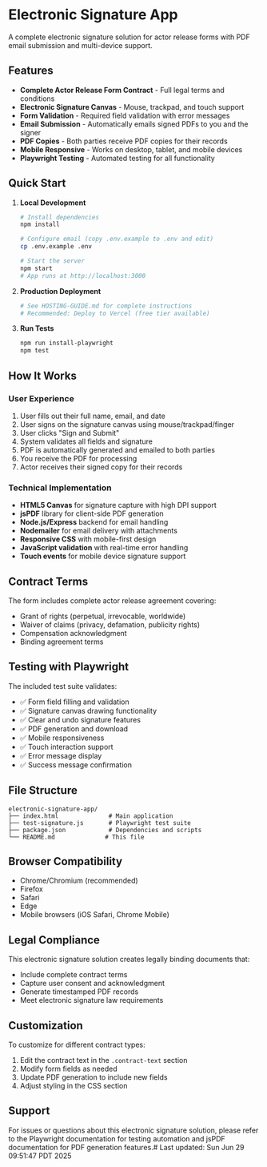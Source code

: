 # Electronic Signature App

A complete electronic signature solution for actor release forms with PDF email submission and multi-device support.

## Features

- **Complete Actor Release Form Contract** - Full legal terms and conditions
- **Electronic Signature Canvas** - Mouse, trackpad, and touch support
- **Form Validation** - Required field validation with error messages
- **Email Submission** - Automatically emails signed PDFs to you and the signer
- **PDF Copies** - Both parties receive PDF copies for their records
- **Mobile Responsive** - Works on desktop, tablet, and mobile devices
- **Playwright Testing** - Automated testing for all functionality

## Quick Start

1. **Local Development**
   ```bash
   # Install dependencies
   npm install
   
   # Configure email (copy .env.example to .env and edit)
   cp .env.example .env
   
   # Start the server
   npm start
   # App runs at http://localhost:3000
   ```

2. **Production Deployment**
   ```bash
   # See HOSTING-GUIDE.md for complete instructions
   # Recommended: Deploy to Vercel (free tier available)
   ```

3. **Run Tests**
   ```bash
   npm run install-playwright
   npm test
   ```

## How It Works

### User Experience
1. User fills out their full name, email, and date
2. User signs on the signature canvas using mouse/trackpad/finger
3. User clicks "Sign and Submit"
4. System validates all fields and signature
5. PDF is automatically generated and emailed to both parties
6. You receive the PDF for processing
7. Actor receives their signed copy for their records

### Technical Implementation
- **HTML5 Canvas** for signature capture with high DPI support
- **jsPDF** library for client-side PDF generation
- **Node.js/Express** backend for email handling
- **Nodemailer** for email delivery with attachments
- **Responsive CSS** with mobile-first design
- **JavaScript validation** with real-time error handling
- **Touch events** for mobile device signature support

## Contract Terms

The form includes complete actor release agreement covering:
- Grant of rights (perpetual, irrevocable, worldwide)
- Waiver of claims (privacy, defamation, publicity rights)
- Compensation acknowledgment
- Binding agreement terms

## Testing with Playwright

The included test suite validates:
- ✅ Form field filling and validation
- ✅ Signature canvas drawing functionality  
- ✅ Clear and undo signature features
- ✅ PDF generation and download
- ✅ Mobile responsiveness
- ✅ Touch interaction support
- ✅ Error message display
- ✅ Success message confirmation

## File Structure

```
electronic-signature-app/
├── index.html              # Main application
├── test-signature.js       # Playwright test suite
├── package.json            # Dependencies and scripts
└── README.md              # This file
```

## Browser Compatibility

- Chrome/Chromium (recommended)
- Firefox
- Safari  
- Edge
- Mobile browsers (iOS Safari, Chrome Mobile)

## Legal Compliance

This electronic signature solution creates legally binding documents that:
- Include complete contract terms
- Capture user consent and acknowledgment
- Generate timestamped PDF records
- Meet electronic signature law requirements

## Customization

To customize for different contract types:
1. Edit the contract text in the `.contract-text` section
2. Modify form fields as needed
3. Update PDF generation to include new fields
4. Adjust styling in the CSS section

## Support

For issues or questions about this electronic signature solution, please refer to the Playwright documentation for testing automation and jsPDF documentation for PDF generation features.# Last updated: Sun Jun 29 09:51:47 PDT 2025
